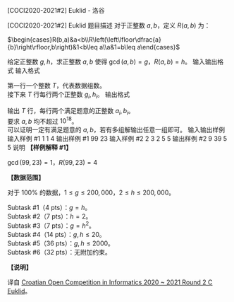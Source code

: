 



[COCI2020-2021#2] Euklid - 洛谷














[COCI2020-2021#2] Euklid
题目描述
对于正整数 $a, b$，定义 $R(a, b)$ 为：  

 $\begin{cases}R(b,a)&a<b\\R\left(\left\lfloor\dfrac{a}{b}\right\rfloor,b\right)&1<b\leq a\\a&1=b\leq a\end{cases}$
 
给定正整数 $g, h$，求正整数 $a, b$ 使得 $\gcd(a,b)=g$，$R(a,b)=h$。
输入输出格式
输入格式

第一行一个整数 $T$，代表数据组数。  
接下来 $T$ 行每行两个正整数 $g_i, h_i$。
输出格式

输出 $T$ 行，每行两个满足题意的正整数 $a_i, b_i$。  
要求 $a, b$ 均不超过 $10^{18}$。  
可以证明一定有满足题意的 $a, b$，若有多组解输出任意一组即可。
输入输出样例
输入样例 #1
1
1 4
输出样例 #1
99 23
输入样例 #2
2
3 2
5 5
输出样例 #2
9 39
5 5
说明
**【样例解释 #1】**

$\gcd(99,23)=1$，$R(99,23)=4$

**【数据范围】**

对于 $100\%$ 的数据，$1 \leq g \leq 200,000$，$2 \leq h \leq 200,000$。

Subtask #1（$4$ pts）：$g=h$。  
Subtask #2（$7$ pts）：$h=2$。  
Subtask #3（$7$ pts）：$g=h^2$。  
Subtask #4（$14$ pts）：$g,h \leq 20$。  
Subtask #5（$36$ pts）：$g,h \leq 2000$。  
Subtask #6（$32$ pts）：无附加约束。

**【说明】**

译自 [Croatian Open Competition in Informatics 2020 ~ 2021 Round 2 C Euklid](https://hsin.hr/coci/contest2_tasks.pdf)。







